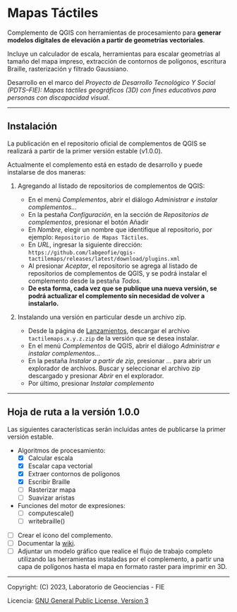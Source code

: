 # Mapas Táctiles

Complemento de QGIS con herramientas de procesamiento para **generar modelos digitales de elevación a partir de geometrías vectoriales**.

Incluye un calculador de escala, herramientas para escalar geometrías al tamaño del mapa impreso, extracción de contornos de polígonos, escritura Braille, rasterización y filtrado Gaussiano.

Desarrollo en el marco del *Proyecto de Desarrollo Tecnológico Y Social (PDTS–FIE): Mapas táctiles geográficos (3D) con fines educativos para personas con discapacidad visual*.

---

## Instalación

La publicación en el repositorio oficial de complementos de QGIS se realizará a partir de la primer versión estable (v1.0.0).

Actualmente el complemento está en estado de desarrollo y puede instalarse de dos maneras:

1. Agregando al listado de repositorios de complementos de QGIS:
   - En el menú *Complementos*, abrir el diálogo *Administrar e instalar complementos...*
   - En la pestaña *Configuración*, en la sección de *Repositorios de complementos*, presionar el botón Añadir
   - En *Nombre*, elegir un nombre que identifique al repositorio, por ejemplo: `Repositorio de Mapas Táctiles`.
   - En *URL*, ingresar la siguiente dirección: `https://github.com/labgeofie/qgis-tactilemaps/releases/latest/download/plugins.xml`
   - Al presionar *Aceptar*, el repositorio se agrega al listado de repositorios de complementos de QGIS, y se podrá instalar el complemento desde la pestaña *Todos*.
   - **De esta forma, cada vez que se publique una nueva versión, se podrá actualizar el complemento sin necesidad de volver a instalarlo.**

2. Instalando una versión en particular desde un archivo zip.
   - Desde la página de [Lanzamientos](https://github.com/labgeofie/qgis-tactilemaps/releases), descargar el archivo `tactilemaps.x.y.z.zip` de la versión que se desea instalar.
   - En el menú *Complementos* de QGIS, abrir el diálogo *Administrar e instalar complementos...*
   - En la pestaña *Instalar a partir de zip*, presionar *...* para abrir un explorador de archivos. Buscar y seleccionar el archivo zip descargado y presionar *Abrir* en el explorador.
   - Por último, presionar *Instalar complemento*

---

## Hoja de ruta a la versión 1.0.0

Las siguientes características serán incluídas antes de publicarse la primer versión estable.

- Algoritmos de procesamiento:
  - [x] Calcular escala
  - [x] Escalar capa vectorial
  - [x] Extraer contornos de polígonos
  - [x] Escribir Braille
  - [ ] Rasterizar mapa
  - [ ] Suavizar aristas

- Funciones del motor de expresiones:
  - [ ] computescale()
  - [ ] writebraille()

- [ ] Crear el ícono del complemento.
- [ ] Documentar la [wiki](https://github.com/labgeofie/qgis-tactilemaps/wiki).
- [ ] Adjuntar un modelo gráfico que realice el flujo de trabajo completo utilizando las herramientas instaladas por el complemento, a partir una capa de polígonos hasta el mapa en formato raster para imprimir en 3D.

---

Copyright: (C) 2023, Laboratorio de Geociencias - FIE

Licencia: [GNU General Public License, Version 3](https://raw.githubusercontent.com/labgeofie/qgis-tactilemaps/main/LICENSE)
